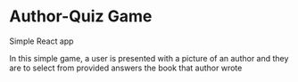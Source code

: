 # Author-Quiz Game
Simple React app

In this simple game, a user is presented with a picture of an author and they are to select from provided answers the book that author wrote
